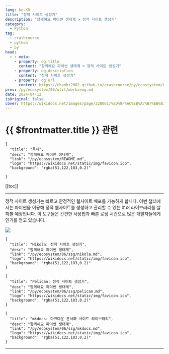 ```yaml
---
lang: ko-KR
title: "정적 사이트 생성기"
description: "함께해요 파이썬 생태계 > 정적 사이트 생성기"
category:
  - Python
tag: 
  - crashcourse
  - python
  - py
head:
  - - meta:
    - property: og:title
      content: "함께해요 파이썬 생태계 > 정적 사이트 생성기"
    - property: og:description
      content: "정적 사이트 생성기"
    - property: og:url
      content: https://chanhi2002.github.io/crashcourse/py/ecostystem/05/util/
prev: /py/ecosystem/06/util/werkzeug.md
date: 2024-04-12
isOriginal: false
cover: https://wikidocs.net/images/page/228061/%ED%8F%AC%EB%A7%B7%EB%B3%80%ED%99%98%EC%A0%95%EC%A0%81_%EC%82%AC%EC%9D%B4%ED%8A%B8_%EC%83%9D%EC%84%B1_%EA%B4%80%EB%A0%A8_%EC%84%B9%EC%85%98.jpg
---
```


# {{ $frontmatter.title }} 관련

```component VPCard
{
  "title": "목차",
  "desc": "함께해요 파이썬 생태계",
  "link": "/py/ecosystem/README.md",
  "logo": "https://wikidocs.net/static/img/favicon.ico",
  "background": "rgba(51,122,183,0.2)"
  
}
```

[[toc]]

---

<SiteInfo
  name="정적 사이트 생성기 | WikiDocs"
  desc="함께해요 파이썬 생태계"
  url="https://wikidocs.net/228061"
  logo="https://wikidocs.net/static/img/favicon.ico"
  preview="https://wikidocs.net/images/page/228061/%ED%8F%AC%EB%A7%B7%EB%B3%80%ED%99%98%EC%A0%95%EC%A0%81_%EC%82%AC%EC%9D%B4%ED%8A%B8_%EC%83%9D%EC%84%B1_%EA%B4%80%EB%A0%A8_%EC%84%B9%EC%85%98.jpg"/>

정적 사이트 생성기는 빠르고 안정적인 웹사이트 배포를 가능하게 합니다. 이번 챕터에서는 파이썬을 이용해 정적 웹사이트를 생성하고 관리할 수 있는 여러 라이브러리를 살펴볼 예정입니다. 이 도구들은 간편한 사용법과 빠른 로딩 시간으로 많은 개발자들에게 인기를 얻고 있습니다.

![](https://wikidocs.net/images/page/228061/%ED%8F%AC%EB%A7%B7%EB%B3%80%ED%99%98%EC%A0%95%EC%A0%81_%EC%82%AC%EC%9D%B4%ED%8A%B8_%EC%83%9D%EC%84%B1_%EA%B4%80%EB%A0%A8_%EC%84%B9%EC%85%98.jpg)

```component VPCard
{
  "title": "Nikola: 정적 사이트 생성기",
  "desc": "함께해요 파이썬 생태계",
  "link": "/py/ecosystem/06/ssg/nikola.md",
  "logo": "https://wikidocs.net/static/img/favicon.ico",
  "background": "rgba(51,122,183,0.2)"
}
```

```component VPCard
{
  "title": "Pelican: 정적 사이트 생성기",
  "desc": "함께해요 파이썬 생태계",
  "link": "/py/ecosystem/06/ssg/pelican.md",
  "logo": "https://wikidocs.net/static/img/favicon.ico",
  "background": "rgba(51,122,183,0.2)"
}
```

```component VPCard
{
  "title": "mkdocs: 마크다운 문서화 사이트 라이브러리",
  "desc": "함께해요 파이썬 생태계",
  "link": "/py/ecosystem/06/ssg/mkdocs.md",
  "logo": "https://wikidocs.net/static/img/favicon.ico",
  "background": "rgba(51,122,183,0.2)"
}
```

---
